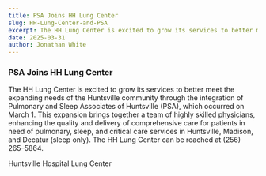 ```yaml
---
title: PSA Joins HH Lung Center
slug: HH-Lung-Center-and-PSA
excerpt: The HH Lung Center is excited to grow its services to better meet the expanding needs of the Huntsville community through the integration of Pulmonary and Sleep Associates of Huntsville (PSA)...
date: 2025-03-31
author: Jonathan White
---
```


### PSA Joins HH Lung Center

The HH Lung Center is excited to grow its services to better meet the expanding needs of the Huntsville community through the integration of Pulmonary and Sleep Associates of Huntsville (PSA), which occurred on March 1. This expansion brings together a team of highly skilled physicians, enhancing the quality and delivery of comprehensive care for patients in need of pulmonary, sleep, and critical care services in Huntsville, Madison, and Decatur (sleep only). The HH Lung Center can be reached at (256) 265–5864.

[Huntsville Hospital Lung Center](https://www.huntsvillehospital.org/huntsville-hospital-lung-center)

<style>
a:not(.nav-link) {
  text-decoration: none;
  color: var(--color-secondary);
}
<style>
